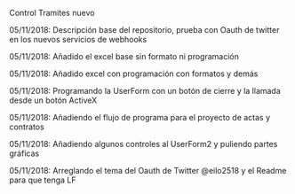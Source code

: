 Control Tramites nuevo

05/11/2018: Descripción base del repositorio, prueba con Oauth de twitter en los nuevos servicios de webhooks

05/11/2018: Añadido el excel base sin formato ni programación

05/11/2018: Añadido excel con programación con formatos y demás

05/11/2018: Programando la UserForm con un botón de cierre y la llamada desde un botón ActiveX

05/11/2018: Añadiendo el flujo de programa para el proyecto de actas y contratos

05/11/2018: Añadiendo algunos controles al UserForm2 y puliendo partes gráficas

05/11/2018: Arreglando el tema del Oauth de Twitter @eilo2518 y el Readme para que tenga LF

